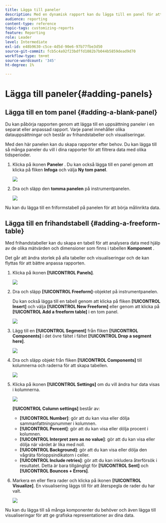 ```yaml
---
title: Lägga till paneler
description: Med en dynamisk rapport kan du lägga till en panel för att bättre filtrera data beroende på den valda tidsperioden.
audience: reporting
content-type: reference
topic-tags: customizing-reports
feature: Reporting
role: Leader
level: Intermediate
exl-id: e48b9630-c5ce-4d5d-90e6-97b77fbe3d50
source-git-commit: fcb5c4a92f23bdffd1082b7b044b5859dead9d70
workflow-type: tm+mt
source-wordcount: '345'
ht-degree: 1%

---
```


# Lägga till paneler{#adding-panels}

## Lägga till en tom panel {#adding-a-blank-panel}

Du kan påbörja rapporten genom att lägga till en uppsättning paneler i en separat eller anpassad rapport. Varje panel innehåller olika datauppsättningar och består av frihandstabeller och visualiseringar.

Med den här panelen kan du skapa rapporter efter behov. Du kan lägga till så många paneler du vill i dina rapporter för att filtrera data med olika tidsperioder.

1. Klicka på ikonen **Paneler** . Du kan också lägga till en panel genom att klicka på fliken **Infoga** och välja **Ny tom panel**.

   ![](assets/dynamic_report_panel_1.png)

1. Dra och släpp den **tomma panelen** på instrumentpanelen.

   ![](assets/dynamic_report_panel.png)

Nu kan du lägga till en friformstabell på panelen för att börja målinrikta data.

## Lägga till en frihandstabell {#adding-a-freeform-table}

Med frihandstabeller kan du skapa en tabell för att analysera data med hjälp av de olika mätvärden och dimensioner som finns i tabellen **Komponent** .

Det går att ändra storlek på alla tabeller och visualiseringar och de kan flyttas för att bättre anpassa rapporten.

1. Klicka på ikonen **[!UICONTROL Panels]**.

   ![](assets/dynamic_report_panel_1.png)

1. Dra och släpp **[!UICONTROL Freeform]**-objektet på instrumentpanelen.

   Du kan också lägga till en tabell genom att klicka på fliken **[!UICONTROL Insert]** och välja **[!UICONTROL New Freeform]** eller genom att klicka på **[!UICONTROL Add a freeform table]** i en tom panel.

   ![](assets/dynamic_report_panel_2.png)

1. Lägg till en **[!UICONTROL Segment]** från fliken **[!UICONTROL Components]** i det övre fältet i fältet **[!UICONTROL Drop a segment here]**.

   ![](assets/dynamic_report_panel_3.png)

1. Dra och släpp objekt från fliken **[!UICONTROL Components]** till kolumnerna och raderna för att skapa tabellen.

   ![](assets/dynamic_report_freeform_3.png)

1. Klicka på ikonen **[!UICONTROL Settings]** om du vill ändra hur data visas i kolumnerna.

   ![](assets/dynamic_report_freeform_4.png)

   **[!UICONTROL Column settings]** består av:

   * **[!UICONTROL Number]**: gör att du kan visa eller dölja sammanfattningsnummer i kolumnen.
   * **[!UICONTROL Percent]**: gör att du kan visa eller dölja procent i kolumnen.
   * **[!UICONTROL Interpret zero as no value]**: gör att du kan visa eller dölja när värdet är lika med noll.
   * **[!UICONTROL Background]**: gör att du kan visa eller dölja den vågräta förloppsindikatorn i celler.
   * **[!UICONTROL Include retries]**: gör att du kan inkludera återförsök i resultatet. Detta är bara tillgängligt för **[!UICONTROL Sent]** och **[!UICONTROL Bounces + Errors]**.

1. Markera en eller flera rader och klicka på ikonen **[!UICONTROL Visualize]**. En visualisering läggs till för att återspegla de rader du har valt.

   ![](assets/dynamic_report_freeform_5.png)

Nu kan du lägga till så många komponenter du behöver och även lägga till visualiseringar för att ge grafiska representationer av dina data.
